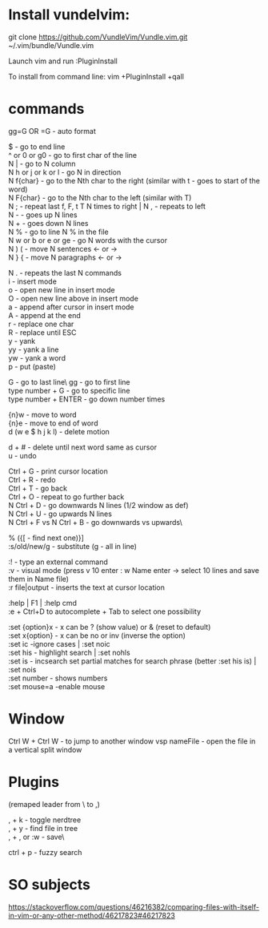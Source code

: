 # Install vundelvim:
git clone https://github.com/VundleVim/Vundle.vim.git ~/.vim/bundle/Vundle.vim

Launch vim and run :PluginInstall

To install from command line: vim +PluginInstall +qall


# commands

gg=G OR =G - auto format

$ - go to end line\
^ or 0 or g0 - go to first char of the line\
N | - go to N column\
N h or j or k or  l - go N in direction\
N f{char} - go to the Nth char to the right 
	(similar with t - goes to start of the word)\
N F{char} - go to the Nth char to the left (similar with T)\
N ; - repeat last f, F, t T N times to right | N , - repeats to left\
N - - goes up N lines\
N + - goes down N lines\
N % - go to line N % in the file\
N w or b or e or ge - go N words with the cursor\
N ) ( - move N sentences \<- or ->\
N } { - move N paragraphs \<- or ->

N . - repeats the last N commands\
i - insert mode\
o - open new line in insert mode\
O - open new line above in insert mode\
a - append after cursor in insert mode\
A - append at the end\
r - replace one char\
R - replace until ESC\
y - yank\
yy - yank a line\
yw - yank a word\
p - put (paste)

G - go to last line\ 
gg - go to first line\
type number + G - go to specific line\
type number + ENTER - go down number times

{n}w - move to word\
{n}e - move to end of word\
d (w e $ h j k l) - delete motion

d + # - delete until next word same as cursor\
u - undo

Ctrl + G - print cursor location\
Ctrl + R - redo\
Ctrl + T - go back\
Ctrl + O - repeat to go further back\
N Ctrl + D - go downwards N lines (1/2 window as def)\
N Ctrl + U - go upwards N lines\
N Ctrl + F vs N Ctrl + B - go downwards vs upwards\

% ({\[ - find next one)}\]\
:s/old/new/g - substitute (g - all in line)

:! - type an external command\
:v - visual mode (press v 10 enter : w Name enter -> select 10 lines 
	and save them in Name file)\
:r file|output - inserts the text at cursor location

:help | F1 | :help cmd\
:e + Ctrl+D to autocomplete + Tab to select one possibility

:set {option}x - x can be ? (show value) or & (reset to default)\
:set x{option} - x can be no or inv (inverse the option)\
:set ic -ignore cases | :set noic\
:set his - highlight search | :set nohls\
:set is - incsearch set partial matches for search phrase 
	(better :set his is) | :set nois\
:set number - shows numbers\
:set mouse=a -enable mouse

# Window

Ctrl W + Ctrl W - to jump to another window
vsp nameFile - open the file in a vertical split window


# Plugins
(remaped leader from \\ to ,)

, + k - toggle nerdtree\
, + y - find file in tree\
, + , or :w - save\

ctrl + p - fuzzy search

# SO subjects
https://stackoverflow.com/questions/46216382/comparing-files-with-itself-in-vim-or-any-other-method/46217823#46217823
